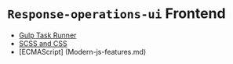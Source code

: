 # `Response-operations-ui` Frontend

* [Gulp Task Runner](Gulp.md)
* [SCSS and CSS](Scss.md)
* [ECMAScript] (Modern-js-features.md)

